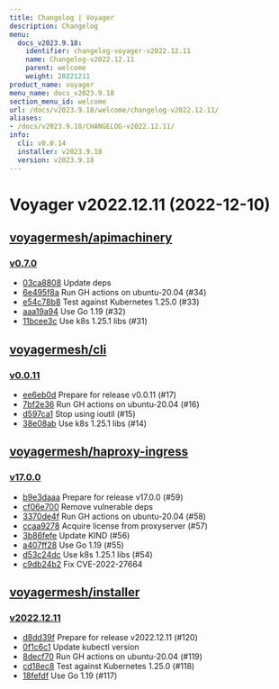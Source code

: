 ```yaml
---
title: Changelog | Voyager
description: Changelog
menu:
  docs_v2023.9.18:
    identifier: changelog-voyager-v2022.12.11
    name: Changelog-v2022.12.11
    parent: welcome
    weight: 20221211
product_name: voyager
menu_name: docs_v2023.9.18
section_menu_id: welcome
url: /docs/v2023.9.18/welcome/changelog-v2022.12.11/
aliases:
- /docs/v2023.9.18/CHANGELOG-v2022.12.11/
info:
  cli: v0.0.14
  installer: v2023.9.18
  version: v2023.9.18
---
```


# Voyager v2022.12.11 (2022-12-10)


## [voyagermesh/apimachinery](https://github.com/voyagermesh/apimachinery)

### [v0.7.0](https://github.com/voyagermesh/apimachinery/releases/tag/v0.7.0)

- [03ca8808](https://github.com/voyagermesh/apimachinery/commit/03ca8808) Update deps
- [6e495f8a](https://github.com/voyagermesh/apimachinery/commit/6e495f8a) Run GH actions on ubuntu-20.04 (#34)
- [e54c78b8](https://github.com/voyagermesh/apimachinery/commit/e54c78b8) Test against Kubernetes 1.25.0 (#33)
- [aaa19a94](https://github.com/voyagermesh/apimachinery/commit/aaa19a94) Use Go 1.19 (#32)
- [11bcee3c](https://github.com/voyagermesh/apimachinery/commit/11bcee3c) Use k8s 1.25.1 libs (#31)



## [voyagermesh/cli](https://github.com/voyagermesh/cli)

### [v0.0.11](https://github.com/voyagermesh/cli/releases/tag/v0.0.11)

- [ee6eb0d](https://github.com/voyagermesh/cli/commit/ee6eb0d) Prepare for release v0.0.11 (#17)
- [7bf2e36](https://github.com/voyagermesh/cli/commit/7bf2e36) Run GH actions on ubuntu-20.04 (#16)
- [d597ca1](https://github.com/voyagermesh/cli/commit/d597ca1) Stop using ioutil (#15)
- [38e08ab](https://github.com/voyagermesh/cli/commit/38e08ab) Use k8s 1.25.1 libs (#14)



## [voyagermesh/haproxy-ingress](https://github.com/voyagermesh/haproxy-ingress)

### [v17.0.0](https://github.com/voyagermesh/haproxy-ingress/releases/tag/v17.0.0)

- [b9e3daaa](https://github.com/voyagermesh/haproxy-ingress/commit/b9e3daaa4) Prepare for release v17.0.0 (#59)
- [cf06e700](https://github.com/voyagermesh/haproxy-ingress/commit/cf06e700c) Remove vulnerable deps
- [3370de4f](https://github.com/voyagermesh/haproxy-ingress/commit/3370de4f0) Run GH actions on ubuntu-20.04 (#58)
- [ccaa9278](https://github.com/voyagermesh/haproxy-ingress/commit/ccaa9278e) Acquire license from proxyserver (#57)
- [3b86fefe](https://github.com/voyagermesh/haproxy-ingress/commit/3b86fefef) Update KIND (#56)
- [a407ff28](https://github.com/voyagermesh/haproxy-ingress/commit/a407ff284) Use Go 1.19 (#55)
- [d53c24dc](https://github.com/voyagermesh/haproxy-ingress/commit/d53c24dce) Use k8s 1.25.1 libs (#54)
- [c9db24b2](https://github.com/voyagermesh/haproxy-ingress/commit/c9db24b25) Fix CVE-2022-27664



## [voyagermesh/installer](https://github.com/voyagermesh/installer)

### [v2022.12.11](https://github.com/voyagermesh/installer/releases/tag/v2022.12.11)

- [d8dd39f](https://github.com/voyagermesh/installer/commit/d8dd39f) Prepare for release v2022.12.11 (#120)
- [0f1c6c1](https://github.com/voyagermesh/installer/commit/0f1c6c1) Update kubectl version
- [8decf70](https://github.com/voyagermesh/installer/commit/8decf70) Run GH actions on ubuntu-20.04 (#119)
- [cd18ec8](https://github.com/voyagermesh/installer/commit/cd18ec8) Test against Kubernetes 1.25.0 (#118)
- [18fefdf](https://github.com/voyagermesh/installer/commit/18fefdf) Use Go 1.19 (#117)




